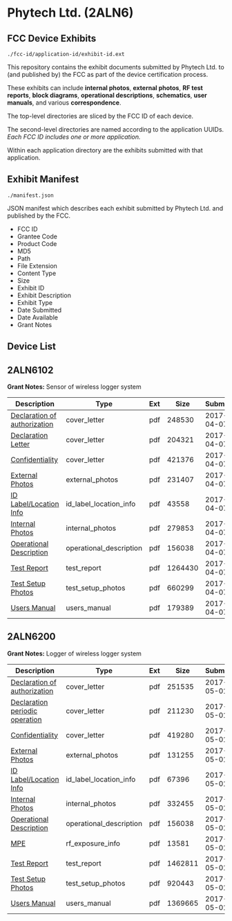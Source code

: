# Phytech Ltd. (2ALN6)
## FCC Device Exhibits

```
./fcc-id/application-id/exhibit-id.ext
```

This repository contains the exhibit documents submitted by Phytech Ltd. to (and published by) the FCC as part of the device certification process.

These exhibits can include **internal photos**, **external photos**, **RF test reports**, **block diagrams**, **operational descriptions**, **schematics**, **user manuals**, and various **correspondence**.

The top-level directories are sliced by the FCC ID of each device.

The second-level directories are named according to the application UUIDs. *Each FCC ID includes one or more application.*

Within each application directory are the exhibits submitted with that application. 

## Exhibit Manifest

```
./manifest.json
```

JSON manifest which describes each exhibit submitted by Phytech Ltd. and published by the FCC.

- FCC ID
- Grantee Code
- Product Code
- MD5
- Path
- File Extension
- Content Type
- Size
- Exhibit ID
- Exhibit Description
- Exhibit Type
- Date Submitted
- Date Available
- Grant Notes

## Device List
## 2ALN6102
**Grant Notes:** Sensor of wireless logger system

| Description | Type | Ext | Size | Submitted | Available |
| ----------- | ---- | --- | ---- | --------- | --------- |
| [Declaration of authorization](2ALN6102/0a50245dc352a49a4f9ba8d2243bc43a/3348548.pdf) | cover_letter | pdf | 248530 | 2017-04-07 | 2017-04-10 |
| [Declaration Letter](2ALN6102/0a50245dc352a49a4f9ba8d2243bc43a/3348550.pdf) | cover_letter | pdf | 204321 | 2017-04-07 | 2017-04-10 |
| [Confidentiality](2ALN6102/0a50245dc352a49a4f9ba8d2243bc43a/3348549.pdf) | cover_letter | pdf | 421376 | 2017-04-07 | 2017-04-10 |
| [External Photos](2ALN6102/0a50245dc352a49a4f9ba8d2243bc43a/3348531.pdf) | external_photos | pdf | 231407 | 2017-04-07 | 2017-04-10 |
| [ID Label/Location Info](2ALN6102/0a50245dc352a49a4f9ba8d2243bc43a/3348533.pdf) | id_label_location_info | pdf | 43558 | 2017-04-07 | 2017-04-10 |
| [Internal Photos](2ALN6102/0a50245dc352a49a4f9ba8d2243bc43a/3348532.pdf) | internal_photos | pdf | 279853 | 2017-04-07 | 2017-04-10 |
| [Operational Description](2ALN6102/0a50245dc352a49a4f9ba8d2243bc43a/3348515.pdf) | operational_description | pdf | 156038 | 2017-04-07 | 2017-04-10 |
| [Test Report](2ALN6102/0a50245dc352a49a4f9ba8d2243bc43a/3348551.pdf) | test_report | pdf | 1264430 | 2017-04-07 | 2017-04-10 |
| [Test Setup Photos](2ALN6102/0a50245dc352a49a4f9ba8d2243bc43a/3348534.pdf) | test_setup_photos | pdf | 660299 | 2017-04-07 | 2017-04-10 |
| [Users Manual](2ALN6102/0a50245dc352a49a4f9ba8d2243bc43a/3348535.pdf) | users_manual | pdf | 179389 | 2017-04-07 | 2017-04-10 |
## 2ALN6200
**Grant Notes:** Logger of wireless logger system

| Description | Type | Ext | Size | Submitted | Available |
| ----------- | ---- | --- | ---- | --------- | --------- |
| [Declaration of authorization](2ALN6200/75b113bcff76f4b77e4083a2ea93ac6f/3376419.pdf) | cover_letter | pdf | 251535 | 2017-05-01 | 2017-05-03 |
| [Declaration periodic operation](2ALN6200/75b113bcff76f4b77e4083a2ea93ac6f/3376420.pdf) | cover_letter | pdf | 211230 | 2017-05-01 | 2017-05-03 |
| [Confidentiality](2ALN6200/75b113bcff76f4b77e4083a2ea93ac6f/3376421.pdf) | cover_letter | pdf | 419280 | 2017-05-01 | 2017-05-03 |
| [External Photos](2ALN6200/75b113bcff76f4b77e4083a2ea93ac6f/3376414.pdf) | external_photos | pdf | 131255 | 2017-05-01 | 2017-05-03 |
| [ID Label/Location Info](2ALN6200/75b113bcff76f4b77e4083a2ea93ac6f/3376416.pdf) | id_label_location_info | pdf | 67396 | 2017-05-01 | 2017-05-03 |
| [Internal Photos](2ALN6200/75b113bcff76f4b77e4083a2ea93ac6f/3376415.pdf) | internal_photos | pdf | 332455 | 2017-05-01 | 2017-05-03 |
| [Operational Description](2ALN6200/75b113bcff76f4b77e4083a2ea93ac6f/3348515.pdf) | operational_description | pdf | 156038 | 2017-05-01 | 2017-05-03 |
| [MPE](2ALN6200/75b113bcff76f4b77e4083a2ea93ac6f/3376423.pdf) | rf_exposure_info | pdf | 13581 | 2017-05-01 | 2017-05-03 |
| [Test Report](2ALN6200/75b113bcff76f4b77e4083a2ea93ac6f/3376422.pdf) | test_report | pdf | 1462811 | 2017-05-01 | 2017-05-03 |
| [Test Setup Photos](2ALN6200/75b113bcff76f4b77e4083a2ea93ac6f/3376417.pdf) | test_setup_photos | pdf | 920443 | 2017-05-01 | 2017-05-03 |
| [Users Manual](2ALN6200/75b113bcff76f4b77e4083a2ea93ac6f/3376418.pdf) | users_manual | pdf | 1369665 | 2017-05-01 | 2017-05-03 |
